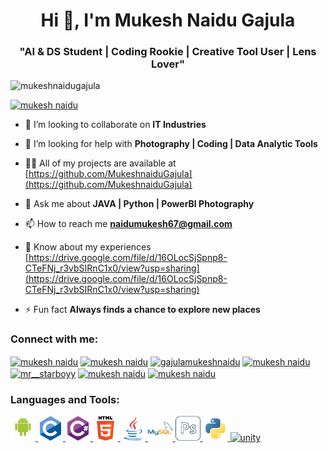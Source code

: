 <h1 align="center">Hi 👋, I'm Mukesh Naidu Gajula</h1>
<h3 align="center">"AI & DS Student | Coding Rookie | Creative Tool User | Lens Lover"</h3>

<p align="left"> <img src="https://komarev.com/ghpvc/?username=mukeshnaidugajula&label=Profile%20views&color=0e75b6&style=flat" alt="mukeshnaidugajula" /> </p>

<p align="left"> <a href="https://twitter.com/mukesh naidu" target="blank"><img src="https://img.shields.io/twitter/follow/mukesh naidu?logo=twitter&style=for-the-badge" alt="mukesh naidu" /></a> </p>

- 👯 I’m looking to collaborate on **IT Industries**

- 🤝 I’m looking for help with **Photography | Coding | Data Analytic Tools**

- 👨‍💻 All of my projects are available at [https://github.com/MukeshnaiduGajula](https://github.com/MukeshnaiduGajula)

- 💬 Ask me about **JAVA | Python | PowerBI Photography**

- 📫 How to reach me **naidumukesh67@gmail.com**

- 📄 Know about my experiences [https://drive.google.com/file/d/16OLocSjSpnp8-CTeFNj_r3vbSIRnC1x0/view?usp=sharing](https://drive.google.com/file/d/16OLocSjSpnp8-CTeFNj_r3vbSIRnC1x0/view?usp=sharing)

- ⚡ Fun fact **Always finds a chance to explore new places**

<h3 align="left">Connect with me:</h3>
<p align="left">
<a href="https://twitter.com/mukesh naidu" target="blank"><img align="center" src="https://raw.githubusercontent.com/rahuldkjain/github-profile-readme-generator/master/src/images/icons/Social/twitter.svg" alt="mukesh naidu" height="30" width="40" /></a>
<a href="https://linkedin.com/in/mukesh naidu" target="blank"><img align="center" src="https://raw.githubusercontent.com/rahuldkjain/github-profile-readme-generator/master/src/images/icons/Social/linked-in-alt.svg" alt="mukesh naidu" height="30" width="40" /></a>
<a href="https://kaggle.com/gajulamukeshnaidu" target="blank"><img align="center" src="https://raw.githubusercontent.com/rahuldkjain/github-profile-readme-generator/master/src/images/icons/Social/kaggle.svg" alt="gajulamukeshnaidu" height="30" width="40" /></a>
<a href="https://fb.com/mukesh naidu" target="blank"><img align="center" src="https://raw.githubusercontent.com/rahuldkjain/github-profile-readme-generator/master/src/images/icons/Social/facebook.svg" alt="mukesh naidu" height="30" width="40" /></a>
<a href="https://instagram.com/mr__starboyy" target="blank"><img align="center" src="https://raw.githubusercontent.com/rahuldkjain/github-profile-readme-generator/master/src/images/icons/Social/instagram.svg" alt="mr__starboyy" height="30" width="40" /></a>
<a href="https://www.youtube.com/c/mukesh naidu" target="blank"><img align="center" src="https://raw.githubusercontent.com/rahuldkjain/github-profile-readme-generator/master/src/images/icons/Social/youtube.svg" alt="mukesh naidu" height="30" width="40" /></a>
<a href="https://www.leetcode.com/mukesh naidu" target="blank"><img align="center" src="https://raw.githubusercontent.com/rahuldkjain/github-profile-readme-generator/master/src/images/icons/Social/leet-code.svg" alt="mukesh naidu" height="30" width="40" /></a>
</p>

<h3 align="left">Languages and Tools:</h3>
<p align="left"> <a href="https://developer.android.com" target="_blank" rel="noreferrer"> <img src="https://raw.githubusercontent.com/devicons/devicon/master/icons/android/android-original-wordmark.svg" alt="android" width="40" height="40"/> </a> <a href="https://www.cprogramming.com/" target="_blank" rel="noreferrer"> <img src="https://raw.githubusercontent.com/devicons/devicon/master/icons/c/c-original.svg" alt="c" width="40" height="40"/> </a> <a href="https://www.w3schools.com/cs/" target="_blank" rel="noreferrer"> <img src="https://raw.githubusercontent.com/devicons/devicon/master/icons/csharp/csharp-original.svg" alt="csharp" width="40" height="40"/> </a> <a href="https://www.w3.org/html/" target="_blank" rel="noreferrer"> <img src="https://raw.githubusercontent.com/devicons/devicon/master/icons/html5/html5-original-wordmark.svg" alt="html5" width="40" height="40"/> </a> <a href="https://www.java.com" target="_blank" rel="noreferrer"> <img src="https://raw.githubusercontent.com/devicons/devicon/master/icons/java/java-original.svg" alt="java" width="40" height="40"/> </a> <a href="https://www.mysql.com/" target="_blank" rel="noreferrer"> <img src="https://raw.githubusercontent.com/devicons/devicon/master/icons/mysql/mysql-original-wordmark.svg" alt="mysql" width="40" height="40"/> </a> <a href="https://www.photoshop.com/en" target="_blank" rel="noreferrer"> <img src="https://raw.githubusercontent.com/devicons/devicon/master/icons/photoshop/photoshop-line.svg" alt="photoshop" width="40" height="40"/> </a> <a href="https://www.python.org" target="_blank" rel="noreferrer"> <img src="https://raw.githubusercontent.com/devicons/devicon/master/icons/python/python-original.svg" alt="python" width="40" height="40"/> </a> <a href="https://unity.com/" target="_blank" rel="noreferrer"> <img src="https://www.vectorlogo.zone/logos/unity3d/unity3d-icon.svg" alt="unity" width="40" height="40"/> </a> </p>
